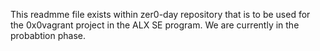 This readmme file exists within zer0-day repository that is to be used for the  0x0vagrant project in the ALX SE program. We are currently in the probabtion phase.
